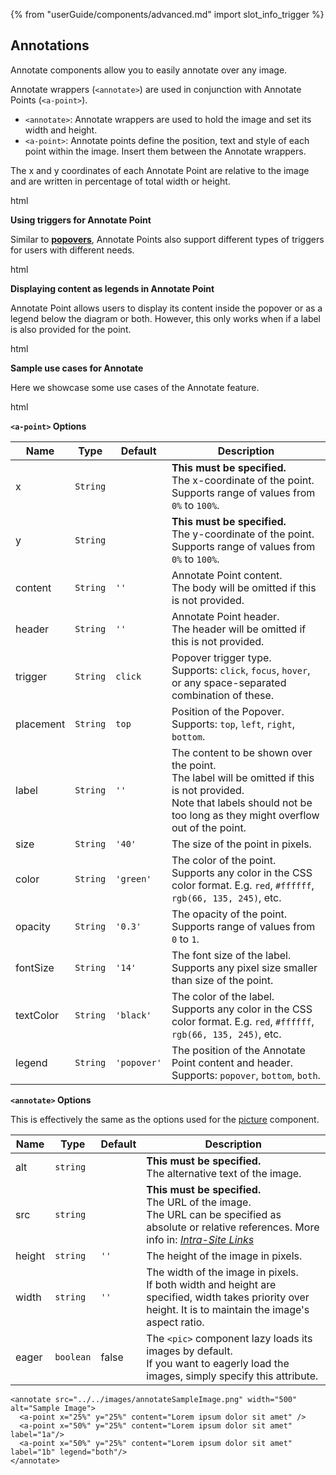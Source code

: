 {% from "userGuide/components/advanced.md" import slot_info_trigger %}

## Annotations

Annotate components allow you to easily annotate over any image.

Annotate wrappers (`<annotate>`) are used in conjunction with Annotate
Points (`<a-point>`).

- `<annotate>`: Annotate wrappers are used to hold the image and set its width and height.
- `<a-point>`: Annotate points define the position, text and style of each point within the image. Insert them between the Annotate wrappers.

The x and y coordinates of each Annotate Point are relative to the image and are written in percentage of total width or height.

<include src="codeAndOutput.md" boilerplate >
<variable name="highlightStyle">html</variable>
<variable name="code">

<annotate src="../../images/annotateSampleImage.png" width="500" alt="Sample Image">
  <!-- Minimal Point -->
  <a-point x="25%" y="25%" content="This point is 25% from the left and 25% from the top" />
  <!-- Customize Point Size (default size is 40px) -->
  <a-point x="50%" y="25%" content="This point is 50% from the left and 25% from the top"  size="60"/>
  <!-- Customize Point Header (default is empty) -->
  <a-point x="75%" y="25%" content="This point is 75% from the left and 25% from the top"  header="This has a header"/>
  <!-- Customize Point Color (default color is green) -->
  <a-point x="33%" y="50%" content="This point is 33% from the left and 50% from the top"  color="red"/>
  <!-- Customize Point Opacity (default opacity is 0.3) -->
  <a-point x="66%" y="50%" content="This point is 66% from the left and 50% from the top"  opacity="0.7"/>
  <!-- Customize Point Label (default is empty) -->
  <a-point x="25%" y="75%" content="This point is 25% from the left and 75% from the top" label="1"/>
  <!-- Customize Text Color (default color is black) -->
  <a-point x="50%" y="75%" content="This point is 50% from the left and 75% from the top"  textColor="white" color="black" label="2" opacity="1"/>
  <!-- Customize Font Size (default font size is 14) -->
  <a-point x="75%" y="75%" content="This point is 75% from the left and 75% from the top"  fontSize="30" label="3"/>
</annotate>
</variable>
</include>

**Using triggers for Annotate Point** <br>

Similar to **[popovers](../components/popups.md#popovers)**, Annotate Points also support different types of triggers
for users with different needs.

<include src="codeAndOutput.md" boilerplate >
<variable name="highlightStyle">html</variable>
<variable name="code">

<annotate src="../../images/annotateSampleImage.png" width="500" alt="Sample Image">
  <!-- Default Trigger (click)-->
  <a-point x="33%" y="33%" content="Lorem ipsum dolor sit amet" />
  <!-- Set Trigger to hover focus -->
  <a-point x="66%" y="33%" content="Lorem ipsum dolor sit amet" trigger="hover focus"/>
  <!-- Set Popover Placement (click)-->
  <a-point x="25%" y="66%" content="Popover on the left" placement="left"/>
  <a-point x="50%" y="66%" content="Popover on the bottom" placement="bottom"/>
  <a-point x="75%" y="66%" content="Popover on the right" placement="right"/>
</annotate>
</variable>
</include>

<br>

**Displaying content as legends in Annotate Point**

Annotate Point allows users to display its content inside the popover or as
a legend below the diagram or both. However, this only works when if a label is
also provided for the point.

<include src="codeAndOutput.md" boilerplate >
<variable name="highlightStyle">html</variable>
<variable name="code">

<annotate src="../../images/annotateSampleImage.png" width="500" alt="Sample Image">
  <!-- Default Legend (popover only)-->
  <a-point x="25%" y="50%" content="There is only text when you click me" label="1"/>
  <!-- Set Legend to bottom only (popover is not clickable) -->
  <a-point x="50%" y="50%" content="Clicking on this does nothing" label="2" legend="bottom" header="Headers are displayed as well"/>
  <!-- Set Legend to both -->
  <a-point x="75%" y="50%" content="There is text at both locations"  label="3" legend="both" header="Headers are displayed at both positions"/>
</annotate>
</variable>
</include>

<br>

**Sample use cases for Annotate** <br>

Here we showcase some use cases of the Annotate feature.

<include src="codeAndOutput.md" boilerplate >
<variable name="highlightStyle">html</variable>
<variable name="code">

<annotate src="../diagrams/activity.png" width="500" alt="Sample Image">
  <!-- Default Legend (popover only)-->
  <a-point x="25%" y="50%" content="There is only text when you click me" label="1"/>
  <!-- Set Legend to bottom only (popover is not clickable) -->
  <a-point x="50%" y="50%" content="Clicking on this does nothing" label="2" legend="bottom" header="Headers are displayed as well"/>
  <!-- Set Legend to both -->
  <a-point x="75%" y="50%" content="There is text at both locations"  label="3" legend="both" header="Headers are displayed at both positions"/>
</annotate>
</variable>
</include>

<br>

****`<a-point>` Options****

| Name      | Type     | Default     | Description                                                                                                                              |
| --------- | -------- | ----------- | ---------------------------------------------------------------------------------------------------------------------------------------- |
| x         | `String` |        | **This must be specified.**<br>The x-coordinate of the point.<br>Supports range of values from `0%` to `100%`.           |
| y         | `String` |        | **This must be specified.**<br>The y-coordinate of the point.<br>Supports range of values from `0%` to `100%`.           |
| content   | `String` | `''`        | Annotate Point content.<br>The body will be omitted if this is not provided. |
| header    | `String` | `''`        | Annotate Point header.<br>The header will be omitted if this is not provided.                            |
| trigger   | `String` | `click`     | Popover trigger type.<br>Supports: `click`, `focus`, `hover`, or any space-separated combination of these.                       |
| placement | `String` | `top`       | Position of the Popover.<br>Supports: `top`, `left`, `right`, `bottom`.                                                              |
| label     | `String` | `''`        | The content to be shown over the point.<br>The label will be omitted if this is not provided.<br>Note that labels should not be too long as they might overflow out of the point.                                       |
| size      | `String` | `'40'`      | The size of the point in pixels.                                                                                                         |
| color     | `String` | `'green'`   | The color of the point.<br>Supports any color in the CSS color format. E.g. `red`, `#ffffff`, `rgb(66, 135, 245)`, etc.                |
| opacity   | `String` | `'0.3'`     | The opacity of the point.<br>Supports range of values from `0` to `1`.                                                                   |
| fontSize  | `String` | `'14'`      | The font size of the label.<br>Supports any pixel size smaller than size of the point.                                                   |
| textColor | `String` | `'black'`   | The color of the label.<br>Supports any color in the CSS color format. E.g. `red`, `#ffffff`, `rgb(66, 135, 245)`, etc.                  |
| legend    | `String` | `'popover'` | The position of the Annotate Point content and header.<br>Supports: `popover`, `bottom`, `both`.                                                      |

****`<annotate>` Options****

This is effectively the same as the options used for the [picture](#pictures) component.

| Name   | Type      | Default | Description                                                                                                                                                                                                           |
| ------ | --------- | ------- | --------------------------------------------------------------------------------------------------------------------------------------------------------------------------------------------------------------------- |
| alt    | `string`  |         | **This must be specified.**<br>The alternative text of the image.                                                                                                                                                     |
| src    | `string`  |         | **This must be specified.**<br>The URL of the image.<br>The URL can be specified as absolute or relative references. More info in: _[Intra-Site Links]({{baseUrl}}/userGuide/formattingContents.html#intraSiteLinks)_ |
| height | `string`  |`''`| The height of the image in pixels.                                                                                                                                                                                    |
| width  | `string`  |`''`| The width of the image in pixels.<br>If both width and height are specified, width takes priority over height. It is to maintain the image's aspect ratio.                                                            |
| eager  | `boolean` | false   | The `<pic>` component lazy loads its images by default.<br>If you want to eagerly load the images, simply specify this attribute.                                                                                     |

</div>

<div id="short" class="d-none">

```
<annotate src="../../images/annotateSampleImage.png" width="500" alt="Sample Image">
  <a-point x="25%" y="25%" content="Lorem ipsum dolor sit amet" />
  <a-point x="50%" y="25%" content="Lorem ipsum dolor sit amet" label="1a"/>
  <a-point x="50%" y="25%" content="Lorem ipsum dolor sit amet" label="1b" legend="both"/>
</annotate>
```

</div>

<div id="examples" class="d-none">

<annotate src="../../images/annotateSampleImage.png" width="500" alt="Sample Image">
  <a-point x="25%" y="25%" content="Lorem ipsum dolor sit amet" />
  <a-point x="50%" y="25%" content="Lorem ipsum dolor sit amet" label="1a"/>
  <a-point x="50%" y="25%" content="Lorem ipsum dolor sit amet" label="1b" legend="both"/>
</annotate>

</div>
</popover>
</div>
